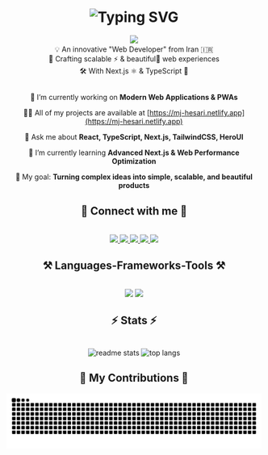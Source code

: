 <h1 align="center" ><img src="https://readme-typing-svg.demolab.com?font=Pacifico&size=28&center=true&vCenter=true&width=500&pause=1000&lines=Hi+There+%F0%9F%91%8B;I'm+Mj-Hesari" alt="Typing SVG" />

</h1>


<div align="center">
    <img src="https://s34.picofile.com/file/8486208242/3%D8%A7%D8%B5%D9%84%DB%8Cmj.png" width="50"/>
<br/>
💡 An innovative "Web Developer" from Iran 🇮🇷
<br/>
🚀 Crafting scalable ⚡ & beautiful🎨 web experiences
<br/>
🛠 With Next.js ⚛ & TypeScript 📜
<br/>
</div>

<div align="center">
<h2 align="center"></h2>

🚀 I’m currently working on **Modern Web Applications & PWAs**

👨‍💻 All of my projects are available at [https://mj-hesari.netlify.app](https://mj-hesari.netlify.app)

💬 Ask me about **React, TypeScript, Next.js, TailwindCSS, HeroUI**

🌱 I’m currently learning **Advanced Next.js & Web Performance Optimization**

🎯 My goal: **Turning complex ideas into simple, scalable, and beautiful products**

 </div>

<h2 align="center">🌟 Connect with me 🤝</h2>
<br/>

<div align="center"> 
  <a href="mailto:javadhe3ari@gmail.com">
    <img src="https://img.shields.io/badge/Gmail-D14836?style=for-the-badge&logo=gmail&logoColor=white" />
  </a>
  <a href="https://linkedin.com/in/mj-hesari" target="_blank">
    <img src="https://img.shields.io/badge/LinkedIn-0077B5?style=for-the-badge&logo=linkedin&logoColor=white" target="_blank" />
  </a>
  <a href="https://wa.me/message/JMEBCQ6VOJ27F1" target="_blank">
     <img src="https://img.shields.io/badge/WhatsApp-25D366?style=for-the-badge&logo=whatsapp&logoColor=white" target="_blank" /> <!-- sqlite, safari, google-chrome are other good icon options -->
  </a>
  <a href="https://instagram.com/hesari.dev" target="_blank">
     <img src="https://img.shields.io/badge/Instagram-E4405F?style=for-the-badge&logo=instagram&logoColor=white" target="_blank" /> <!-- sqlite, safari, google-chrome are other good icon options -->
  </a>
  <a href="https://t.me/Mjhe3ari" target="_blank">
     <img src="https://img.shields.io/badge/Telegram-2CA5E0?style=for-the-badge&logo=telegram&logoColor=white" target="_blank" /> <!-- sqlite, safari, google-chrome are other good icon options -->
  </a>
</div>
    


<h2 align="center">⚒️ Languages-Frameworks-Tools ⚒️</h2>
<br/>
<div align="center">
    <img src="https://skillicons.dev/icons?i=react,bootstrap,mui,html,css,vscode,github,figma,tailwind,git,jquery" />
    <img src="https://skillicons.dev/icons?i=nodejs,javascript,typescript,nestjs,firebase,mongodb,nextjs,postgres" /><br>
</div>

<h2 align="center">⚡ Stats ⚡</h2>
<br>
<div align=center>
  <img width="400" src="https://github-readme-stats-salesp07.vercel.app/api?username=mjhesari&count_private=true&show_icons=true&theme=react&rank_icon=github&border_radius=4" alt="readme stats" />
  <img width="358" src="https://github-readme-stats-salesp07.vercel.app/api/top-langs/?username=mjhesari&hide=HTML&langs_count=8&layout=compact&theme=react&border_radius=2&size_weight=0.5&count_weight=0.5&exclude_repo=github-readme-stats" alt="top langs" />

</div>

<div align="center">
  <h2>🐍 My Contributions 🐍</h2>
  <img alt="snake eating my contributions" src="https://raw.githubusercontent.com/mjhesari/mjhesari/output/github-contribution-grid-snake.svg" />
  
  <br/><br/><br/>
</div>
